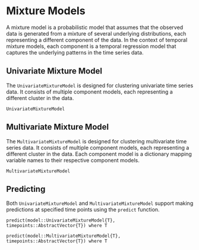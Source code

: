 # Mixture Models
A mixture model is a probabilistic model that assumes that the observed data is generated from a mixture of several underlying distributions, each representing a different component of the data. In the context of temporal mixture models, each component is a temporal regression model that captures the underlying patterns in the time series data.

## Univariate Mixture Model
The `UnivariateMixtureModel` is designed for clustering univariate time series data. It consists of multiple component models, each representing a different cluster in the data.

```@docs
UnivariateMixtureModel
```

## Multivariate Mixture Model
The `MultivariateMixtureModel` is designed for clustering multivariate time series data. It consists of multiple component models, each representing a different cluster in the data. Each component model is a dictionary mapping variable names to their respective component models.

```@docs
MultivariateMixtureModel
```

## Predicting
Both `UnivariateMixtureModel` and `MultivariateMixtureModel` support making predictions at specified time points using the `predict` function.

```@docs
predict(model::UnivariateMixtureModel{T}, timepoints::AbstractVector{T}) where T
```

```@docs
predict(model::MultivariateMixtureModel{T}, timepoints::AbstractVector{T}) where T
```